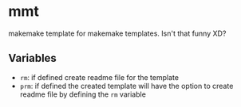# mmt
makemake template for makemake templates. Isn't that funny XD?

## Variables
- `rm`: if defined create readme file for the template
- `prm`: if defined the created template will have the option to create readme file by defining the `rm` variable
